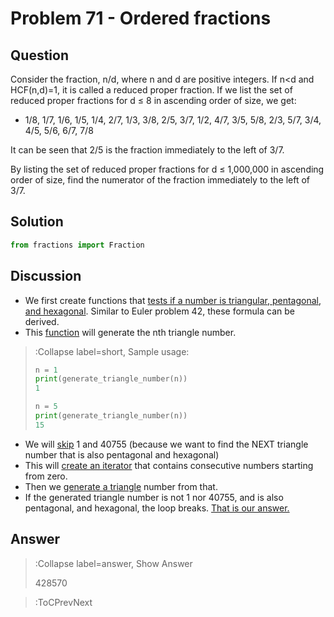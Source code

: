 # Problem 71  - Ordered fractions

## Question
Consider the fraction, n/d, where n and d are positive integers. If n<d and HCF(n,d)=1, it is called a reduced proper fraction. If we list the set of reduced proper fractions for d ≤ 8 in ascending order of size, we get:
* 1/8, 1/7, 1/6, 1/5, 1/4, 2/7, 1/3, 3/8, 2/5, 3/7, 1/2, 4/7, 3/5, 5/8, 2/3, 5/7, 3/4, 4/5, 5/6, 6/7, 7/8  

It can be seen that 2/5 is the fraction immediately to the left of 3/7.

By listing the set of reduced proper fractions for d ≤ 1,000,000 in ascending order of size, find the numerator of the fraction immediately to the left of 3/7.


## Solution
```python | euler_071.py
from fractions import Fraction

```

## Discussion
* We first create functions that [tests if a number is triangular, pentagonal, and hexagonal](#code1-l3:l23). 
Similar to Euler problem 42, these formula can be derived. 
* This [function](#code1-l24) will generate the nth triangle number.
> :Collapse label=short, Sample usage:
>
> ```python
> n = 1
> print(generate_triangle_number(n))
> 1
> 
> n = 5
> print(generate_triangle_number(n))
> 15
> ```
* We will [skip](#code1-l28) 1 and 40755 (because we want to find the NEXT triangle number that is also pentagonal and 
hexagonal)
* This will [create an iterator](#code1-l29) that contains consecutive numbers starting from zero.
* Then we [generate a triangle](#code1-l30) number from that.
* If the generated triangle number is not 1 nor 40755, and is also pentagonal, and hexagonal, the loop breaks. [That is
our answer.](#code1-l31:l33)
## Answer
> :Collapse label=answer, Show Answer
>
> 428570

> :ToCPrevNext
